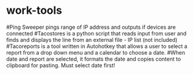 # work-tools
#Ping Sweeper pings range of IP address and outputs if devices are connected
#Tacostores is a python script that reads input from user and finds and displays the line from an external file - IP list (not included)
#Tacoreports is a tool written in Autohotkey that allows a user to select a report from a drop down menu and a calendar to choose a date. #When date and report are selected, it formats the date and copies content to clipboard for pasting. Must select date first!
